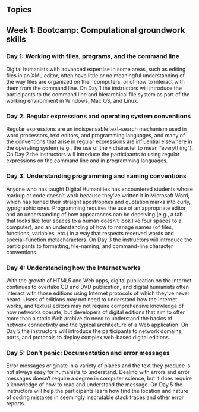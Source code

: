 ## Topics

## Week 1: Bootcamp: Computational groundwork skills

### Day 1: Working with files, programs, and the command line

Digital humanists with advanced expertise in some areas, such as editing files in an XML editor, often have little or no meaningful understanding of the way files are organized on their computers, or of how to interact with them from the command line. On Day 1 the instructors will introduce the participants to the command line and hierarchical file system as part of the working environment in Windows, Mac OS, and Linux.

### Day 2: Regular expressions and operating system conventions

Regular expressions are an indispensable text-search mechanism used in word processors, text editors, and programming languages, and many of the conventions that arise in regular expressions are influential elsewhere in the operating system (e.g., the use of the **`*`** character to mean “everything”). On Day 2 the instructors will introduce the participants to using regular expressions on the command line and in programming languages.

### Day 3: Understanding programming and naming conventions

Anyone who has taught Digital Humanities has encountered students whose markup or code doesn’t work because they’ve written it in Microsoft Word, which has turned their straight apostrophes and quotation marks into curly, typographic ones. Programming requires the use of an appropriate editor and an understanding of how appearances can be deceiving (e.g., a tab that looks like four spaces to a human doesn’t look like four spaces to a computer), and an understanding of how to manage names (of files, functions, variables, etc.) in a way that respects reserved words and special-function metacharacters. On Day 3 the instructors will introduce the participants to formatting, file-naming, and command-line character conventions.

### Day 4: Understanding how the Internet works

With the growth of HTML5 and Web apps, digital publication on the Internet continues to overtake CD and DVD publication, and digital humanists often interact with those editions using Internet protocols of which they’ve never heard. Users of editions may not need to understand how the Internet works, and textual editors may not require comprehensive knowledge of how networks operate, but developers of digital editions that aim to offer more than a static Web archive do need to understand the basics of network connectivity and the typical architecture of a Web application. On Day 5 the instructors will introduce the participants to network domains, ports, and protocols to deploy complex web-based digital editions.

### Day 5: Don’t panic: Documentation and error messages

Error messages originate in a variety of places and the text they produce is not always easy for humanists to understand. Dealing with errors and error messages doesn’t require a degree in computer science, but it does require a knowledge of how to read and understand the message. On Day 5 the instructors will help the participants learn how find the location and nature of coding mistakes in seemingly inscrutable stack traces and other error reports.
